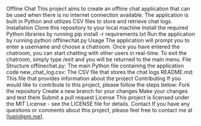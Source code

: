 Offline Chat  This project aims to create an offline chat application that can be used when there is no internet connection available. The application is built in Python and utilizes CSV files to store and retrieve chat logs. Installation      Clone this repository to your local machine     Install the required Python libraries by running pip install -r requirements.txt     Run the application by running python offlinechat.py  Usage      The application will prompt you to enter a username and choose a chatroom.     Once you have entered the chatroom, you can start chatting with other users in real-time.     To exit the chatroom, simply type /exit and you will be returned to the main menu.  File Structure      offlinechat.py: The main Python file containing the application code     new_chat_log.csv: The CSV file that stores the chat logs     README.md: This file that provides information about the project  Contributing  If you would like to contribute to this project, please follow the steps below:      Fork the repository     Create a new branch for your changes     Make your changes and test them     Submit a pull request  License  This project is licensed under the MIT License - see the LICENSE file for details. Contact  If you have any questions or comments about this project, please feel free to contact me at [lupii@pm.me].
